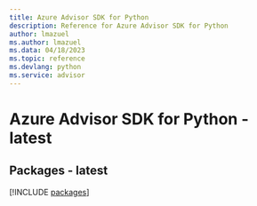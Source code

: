 ```yaml
---
title: Azure Advisor SDK for Python
description: Reference for Azure Advisor SDK for Python
author: lmazuel
ms.author: lmazuel
ms.data: 04/18/2023
ms.topic: reference
ms.devlang: python
ms.service: advisor
---
```

# Azure Advisor SDK for Python - latest
## Packages - latest
[!INCLUDE [packages](advisor-index.md)]